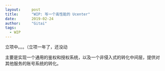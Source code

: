 ```yaml
---
layout:     post
title:      "WIP: 写一个高性能的 Ucenter"
date:       2019-02-24
author:     "Gitai"
tags: 
  - WIP
---
```


立项中。。。（立项一年了，还没动

主要是实现一个通用的鉴权和授权系统，以及一个非侵入式的转化中间层，提供对其他服务的账号系统的转化。

<!--more-->